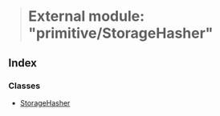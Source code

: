 > # External module: "primitive/StorageHasher"

## Index

### Classes

* [StorageHasher](../classes/_primitive_storagehasher_.storagehasher.md)